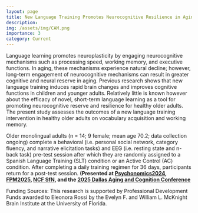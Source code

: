 ```yaml
---
layout: page
title: New Language Training Promotes Neurocognitive Resilience in Aging
description:
img: /assets/img/CAM.png
importance: 3
category: Current
---
```


Language learning promotes neuroplasticity by engaging neurocognitive mechanisms such as processing speed, working memory, and executive functions. In aging, these mechanisms experience natural decline; however, long-term engagement of neurocognitive mechanisms can result in greater cognitive and neural reserve in aging. Previous research shows that new language training induces rapid brain changes and improves cognitive functions in children and younger adults. Relatively little is known however about the efficacy of novel, short-term language learning as a tool for promoting neurocognitive reserve and resilience for healthy older adults. The present study assesses the outcomes of a new language training intervention in healthy older adults on vocabulary acquisition and working memory.

Older monolingual adults (n = 14; 9 female; mean age 70.2; data collection ongoing) complete a behavioral (i.e. personal social network, category fluency, and narrative elicitation tasks) and EEG (i.e. resting state and n-back task) pre-test session after which they are randomly assigned to a Spanish Language Training (SLT) condition or an Active Control (AC) condition. After completing a daily training regimen for 36 days, participants return for a post-test session. **(Presented at [Psychonomics2024](https://cdn.ymaws.com/www.psychonomic.org/resource/resmgr/annual_meeting/2024_meeting/abstract_book/2024_abstracts_final.pdf), [FPM2025](https://mll.fsu.edu/event/florida-psycholinguistics-meeting-2025), [NCF SfN](https://neuroscience.ufl.edu/outreach/sfn-north-central-fl-chapter/), and the [2025 Dallas Aging and Cognition Conference](https://dacc.utdallas.edu/program/)**

Funding Sources: This research is supported by Professional Development Funds awarded to Eleonora Rossi by the Evelyn F. and William L. McKnight Brain Institute at the University of Florida.

